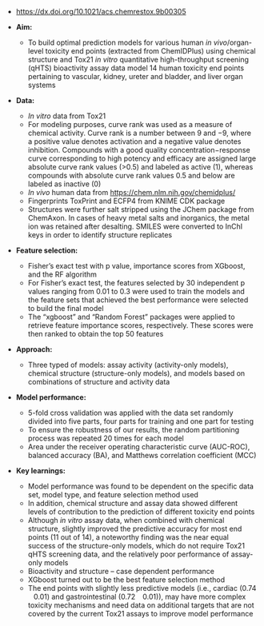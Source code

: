 * https://dx.doi.org/10.1021/acs.chemrestox.9b00305 

* **Aim:**
  * To build optimal prediction models for various human *in vivo*/organ-level toxicity end points (extracted from ChemIDPlus) using chemical structure and Tox21 *in vitro* quantitative high-throughput screening (qHTS) bioactivity assay data model 14 human toxicity end points pertaining to vascular, kidney, ureter and bladder, and liver organ systems

* **Data:**
  * *In vitro* data from Tox21
  * For modeling purposes, curve rank was used as a measure of chemical activity. Curve rank is a number between 9 and −9, where a positive value denotes activation and a negative value denotes inhibition. Compounds with a good quality concentration−response curve corresponding to high potency and efficacy are assigned large absolute curve rank values (>0.5) and labeled as active (1), whereas compounds with absolute curve rank values 0.5 and below are labeled as inactive (0)
  * *In vivo* human data from https://chem.nlm.nih.gov/chemidplus/ 
  * Fingerprints ToxPrint and ECFP4 from KNIME CDK package
  * Structures were further salt stripped using the JChem package from ChemAxon. In cases of heavy metal salts and inorganics, the metal ion was retained after desalting. SMILES were converted to InChI keys in order to identify structure replicates

* **Feature selection:**
  * Fisher’s exact test with p value, importance scores from XGboost, and the RF algorithm
  * For Fisher’s exact test, the features selected by 30 independent p values ranging from 0.01 to 0.3 were used to train the models and the feature sets that achieved the best performance were selected to build the final model
  * The “xgboost” and “Random Forest” packages were applied to retrieve feature importance scores, respectively. These scores were then ranked to obtain the top 50 features

* **Approach:**
  * Three typed of models: assay activity (activity-only models), chemical structure (structure-only models), and models based on combinations of structure and activity data

* **Model performance:**
  * 5-fold cross validation was applied with the data set randomly divided into five parts, four parts for training and one part for testing 
  * To ensure the robustness of our results, the random partitioning process was repeated 20 times for each model
  * Area under the receiver operating characteristic curve (AUC-ROC), balanced accuracy (BA), and Matthews correlation coefficient (MCC)

* **Key learnings:**
  * Model performance was found to be dependent on the specific data set, model type, and feature selection method used
  * In addition, chemical structure and assay data showed different levels of contribution to the prediction of different toxicity end points 
  * Although *in vitro* assay data, when combined with chemical structure, slightly improved the predictive accuracy for most end points (11 out of 14), a noteworthy finding was the near equal success of the structure-only models, which do not require Tox21 qHTS screening data, and the relatively poor performance of assay-only models
  * Bioactivity and structure – case dependent performance
  * XGboost turned out to be the best feature selection method
  * The end points with slightly less predictive models (i.e., cardiac (0.74   0.01) and gastrointestinal (0.72   0.01)), may have more complex toxicity mechanisms and need data on additional targets that are not covered by the current Tox21 assays to improve model performance
